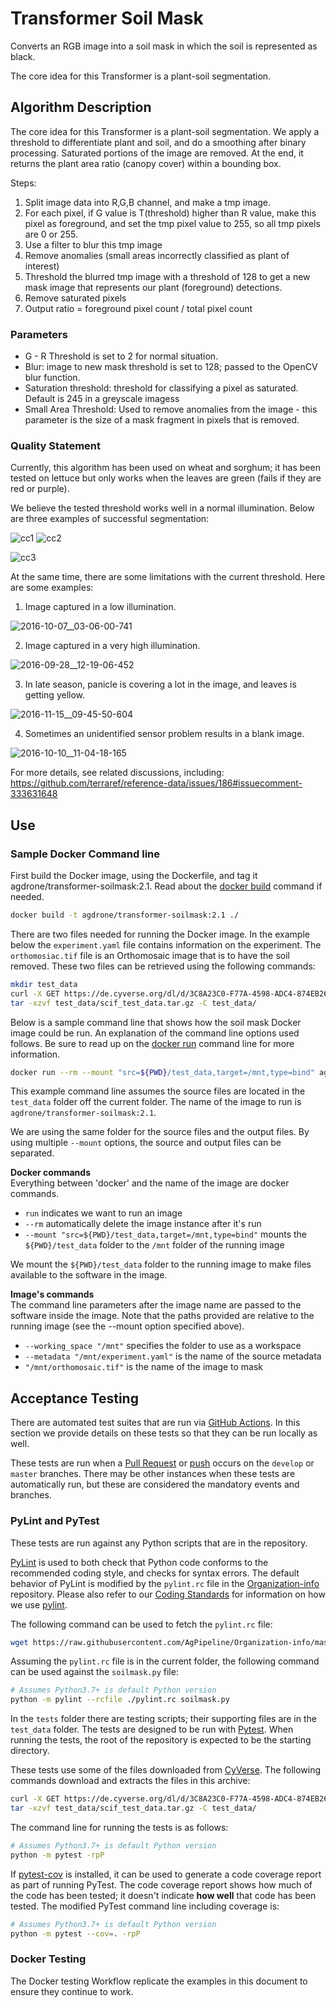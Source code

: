 # Transformer Soil Mask

Converts an RGB image into a soil mask in which the soil is represented as black.

The core idea for this Transformer is a plant-soil segmentation. 

## Algorithm Description

The core idea for this Transformer is a plant-soil segmentation. We apply a threshold to differentiate plant and soil, and do a smoothing after binary processing. Saturated portions of the image are removed. At the end, it returns the plant area ratio (canopy cover) within a bounding box.

Steps:

1. Split image data into R,G,B channel, and make a tmp image.
2. For each pixel, if G value is T(threshold) higher than R value, make this pixel as foreground, and set the tmp pixel value to 255, so all tmp pixels are 0 or 255.
3. Use a filter to blur this tmp image
4. Remove anomalies (small areas incorrectly classified as plant of interest)
4. Threshold the blurred tmp image with a threshold of 128 to get a new mask image that represents our plant (foreground) detections.
5. Remove saturated pixels
5. Output ratio = foreground pixel count / total pixel count

### Parameters

* G - R Threshold is set to 2 for normal situation.
* Blur: image to new mask threshold is set to 128; passed to the OpenCV blur function.
* Saturation threshold: threshold for classifying a pixel as saturated. Default is 245 in a greyscale imagess
* Small Area Threshold: Used to remove anomalies from the image - this parameter is the size of a mask fragment in pixels that is removed. 

### Quality Statement

Currently, this algorithm has been used on wheat and sorghum; it has been tested on lettuce but only works when the leaves are green (fails if they are red or purple).

We believe the tested threshold works well in a normal illumination. Below are three examples of successful segmentation:

![cc1](figures/normal_canopy_cover.png)
![cc2](figures/normal_canopy_cover2.png)

![cc3](figures/normal_canopy_cover3.png)

At the same time, there are some limitations with the current threshold. Here are some examples:

1. Image captured in a low illumination.

![2016-10-07__03-06-00-741](figures/low_illumination.jpg)

2. Image captured in a very high illumination.

![2016-09-28__12-19-06-452](figures/high_illumination.jpg)

3. In late season, panicle is covering a lot in the image, and leaves is getting yellow.

![2016-11-15__09-45-50-604](figures/yellow_plant.jpg)

4. Sometimes an unidentified sensor problem results in a blank image.

![2016-10-10__11-04-18-165](figures/sensor_problem.jpg)

For more details, see related discussions, including: https://github.com/terraref/reference-data/issues/186#issuecomment-333631648

## Use 

### Sample Docker Command line

First build the Docker image, using the Dockerfile, and tag it agdrone/transformer-soilmask:2.1. 
Read about the [docker build](https://docs.docker.com/engine/reference/commandline/build/) command if needed.

```bash
docker build -t agdrone/transformer-soilmask:2.1 ./
```

There are two files needed for running the Docker image.
In the example below the `experiment.yaml` file contains information on the experiment.
The `orthomosiac.tif` file is an Orthomosaic image that is to have the soil removed.
These two files can be retrieved using the following commands:
```bash
mkdir test_data
curl -X GET https://de.cyverse.org/dl/d/3C8A23C0-F77A-4598-ADC4-874EB265F9B0/scif_test_data.tar.gz -o test_data/scif_test_data.tar.gz
tar -xzvf test_data/scif_test_data.tar.gz -C test_data/
```

Below is a sample command line that shows how the soil mask Docker image could be run.
An explanation of the command line options used follows.
Be sure to read up on the [docker run](https://docs.docker.com/engine/reference/run/) command line for more information.

```bash
docker run --rm --mount "src=${PWD}/test_data,target=/mnt,type=bind" agdrone/transformer-soilmask:2.1 --working_space "/mnt" --metadata "/mnt/experiment.yaml" "/mnt/orthomosaic.tif"
```

This example command line assumes the source files are located in the `test_data` folder off the current folder.
The name of the image to run is `agdrone/transformer-soilmask:2.1`.

We are using the same folder for the source files and the output files.
By using multiple `--mount` options, the source and output files can be separated.

**Docker commands** \
Everything between 'docker' and the name of the image are docker commands.

- `run` indicates we want to run an image
- `--rm` automatically delete the image instance after it's run
- `--mount "src=${PWD}/test_data,target=/mnt,type=bind"` mounts the `${PWD}/test_data` folder to the `/mnt` folder of the running image

We mount the `${PWD}/test_data` folder to the running image to make files available to the software in the image.

**Image's commands** \
The command line parameters after the image name are passed to the software inside the image.
Note that the paths provided are relative to the running image (see the --mount option specified above).

- `--working_space "/mnt"` specifies the folder to use as a workspace
- `--metadata "/mnt/experiment.yaml"` is the name of the source metadata
- `"/mnt/orthomosaic.tif"` is the name of the image to mask

## Acceptance Testing

There are automated test suites that are run via [GitHub Actions](https://docs.github.com/en/actions).
In this section we provide details on these tests so that they can be run locally as well.

These tests are run when a [Pull Request](https://docs.github.com/en/github/collaborating-with-issues-and-pull-requests/about-pull-requests) or [push](https://docs.github.com/en/github/using-git/pushing-commits-to-a-remote-repository) occurs on the `develop` or `master` branches.
There may be other instances when these tests are automatically run, but these are considered the mandatory events and branches.

### PyLint and PyTest

These tests are run against any Python scripts that are in the repository.

[PyLint](https://www.pylint.org/) is used to both check that Python code conforms to the recommended coding style, and checks for syntax errors.
The default behavior of PyLint is modified by the `pylint.rc` file in the [Organization-info](https://github.com/AgPipeline/Organization-info) repository.
Please also refer to our [Coding Standards](https://github.com/AgPipeline/Organization-info#python) for information on how we use [pylint](https://www.pylint.org/).

The following command can be used to fetch the `pylint.rc` file:
```bash
wget https://raw.githubusercontent.com/AgPipeline/Organization-info/master/pylint.rc
```

Assuming the `pylint.rc` file is in the current folder, the following command can be used against the `soilmask.py` file:
```bash
# Assumes Python3.7+ is default Python version
python -m pylint --rcfile ./pylint.rc soilmask.py
``` 

In the `tests` folder there are testing scripts; their supporting files are in the `test_data` folder.
The tests are designed to be run with [Pytest](https://docs.pytest.org/en/stable/).
When running the tests, the root of the repository is expected to be the starting directory.

These tests use some of the files downloaded from [CyVerse](https://de.cyverse.org/dl/d/3C8A23C0-F77A-4598-ADC4-874EB265F9B0/scif_test_data.tar.gz).
The following commands download and extracts the files in this archive:
```bash
curl -X GET https://de.cyverse.org/dl/d/3C8A23C0-F77A-4598-ADC4-874EB265F9B0/scif_test_data.tar.gz -o test_data/scif_test_data.tar.gz
tar -xzvf test_data/scif_test_data.tar.gz -C test_data/
```

The command line for running the tests is as follows:
```bash
# Assumes Python3.7+ is default Python version
python -m pytest -rpP
```

If [pytest-cov](https://pytest-cov.readthedocs.io/en/latest/) is installed, it can be used to generate a code coverage report as part of running PyTest.
The code coverage report shows how much of the code has been tested; it doesn't indicate **how well** that code has been tested.
The modified PyTest command line including coverage is:
```bash
# Assumes Python3.7+ is default Python version
python -m pytest --cov=. -rpP 
```

### Docker Testing

The Docker testing Workflow replicate the examples in this document to ensure they continue to work.
